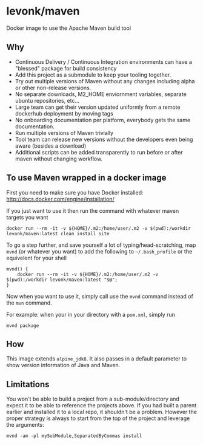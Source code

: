 # levonk/maven
Docker image to use the Apache Maven build tool

## Why

  * Continuous Delivery / Continuous Integration environments can have a "blessed" package for build consistency
  * Add this project as a submodule to keep your tooling together.
  * Try out multiple versions of Maven without any changes including alpha or other non-release  versions.
  * No separate downloads, M2_HOME enviornment variables, separate ubuntu repositories, etc...
  * Large team can get their version updated uniformly from a remote dockerhub deployment by moving tags
  * No onboarding documentation per platform, everybody gets the same documentation.
  * Run multiple versions of Maven trivially
  * Tool team can release new versions without the developers even being aware (besides a download)
  * Additional scripts can be added transparently to run before or after maven without changing workflow.

## To use Maven wrapped in a docker image

First you need to make sure you have Docker installed:
	http://docs.docker.com/engine/installation/

If you just want to use it then run the command with whatever maven targets you want
```console
docker run --rm -it -v ${HOME}/.m2:/home/user/.m2 -v $(pwd):/workdir levonk/maven:latest clean install site
```

To go a step further, and save yourself a lot of typing/head-scratching, map `mvnd` (or whatever you want) to add the following to `~/.bash_profile` or the equivelent for your shell
```console
mvnd() {
	docker run --rm -it -v ${HOME}/.m2:/home/user/.m2 -v $(pwd):/workdir levonk/maven:latest "$@";
}
```
Now when you want to use it, simply call use the ```mvnd``` command instead of the ```mvn``` command.

For example: when your in your directory with a `pom.xml`, simply run
```console
mvnd package
```

## How

This image extends `alpine_jdk8`.   It also passes in a default parameter to show version information of Java and Maven.

## Limitations

You won't be able to build a project from a sub-module/directory and expect it to be able to reference the projects above.   If you had built a parent earlier and installed it
to a local repo, it shouldn't be a problem.  However the proper strategy is always to start from the top of the project and leverage the arguments:
```console
mvnd -am -pl mySubModule,SeparatedByCommas install
```
